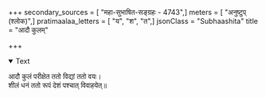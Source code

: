 +++
secondary_sources = [ "महा-सुभाषित-सङ्ग्रहः - 4743",]
meters = [ "अनुष्टुप् (श्लोक)",]
pratimaalaa_letters = [ "य", "श", "त",]
jsonClass = "Subhaashita"
title = "आदौ कुलम्"

+++

<details open><summary>Text</summary>

आदौ कुलं परीक्षेत ततो विद्यां ततो वयः।  
शीलं धनं ततो रूपं देशं पश्चात् विवाहयेत्॥
</details>
